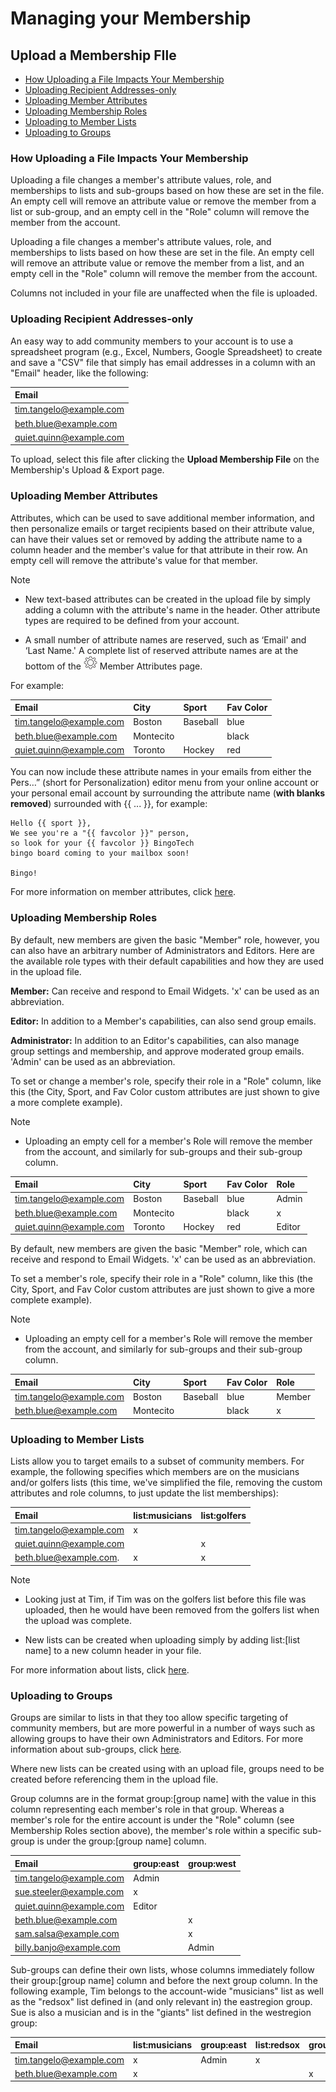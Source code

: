 # Managing your Membership

<span id="gv-2members-12membersAdd"></span>
## Upload a Membership FIle

* [How Uploading a File Impacts Your Membership](/2-members/1_2-membersAdd.md?[LINK-QARGS-DOC]#gv-2members-12membersAdd-impactMem)
* [Uploading Recipient Addresses-only](/2-members/1_2-membersAdd.md?[LINK-QARGS-DOC]#gv-2members-12membersAdd-uploading-recipient-addresses)
* [Uploading Member Attributes](/2-members/1_2-membersAdd.md?[LINK-QARGS-DOC]#gv-2members-12membersAdd-uploading-member-attributes)
* [Uploading Membership Roles](/2-members/1_2-membersAdd.md?[LINK-QARGS-DOC]#gv-2members-12membersAdd-uploading-membership-roles)
* [Uploading to Member Lists](/2-members/1_2-membersAdd.md?[LINK-QARGS-DOC]#gv-2members-12membersAdd-uploading-to-member-lists)
* [Uploading to Groups](/2-members/1_2-membersAdd.md?[LINK-QARGS-DOC]#gv-2members-12membersAdd-uploading-to-groups)


<span id="gv-2members-12membersAdd-impactMem"></span>
### How Uploading a File Impacts Your Membership

<span class="sub g4s">

Uploading a file changes a member's attribute values, role, and memberships to lists and sub-groups based on how these are set in the  file.  An empty cell will remove an attribute value or remove the member from a list or sub-group, and an empty cell in the "Role" column will remove the member from the account.

</span> <!-- sub g4s -->

<span class="free">

Uploading a file changes a member's attribute values, role, and memberships
to lists based on how these are set in the file.  An empty cell will remove an attribute value or
remove the member from a list, and an empty cell in the 
"Role" column will remove the member from the account.

</span> <!-- free -->

Columns not included in your file are unaffected when the file is uploaded.


<span id="gv-2members-12membersAdd-uploading-recipient-addresses"></span>
### Uploading Recipient Addresses-only

An easy way to add community members to your account is to
use a spreadsheet program (e.g., Excel, Numbers, Google Spreadsheet) to
create and save a "CSV" file that simply has email
addresses in a column with an "Email" header, like the following: 

| Email                    |
|:-------------------------|
|tim.tangelo@example.com   |
|beth.blue@example.com     |
|quiet.quinn@example.com   |


To upload, select this file after clicking the **Upload Membership File** on the Membership's Upload & Export
page.


<span id="gv-2members-12membersAdd-uploading-member-attributes"></span>
### Uploading Member Attributes

Attributes, which can be used to save additional member information,
and then personalize emails or target recipients based on their
attribute value, can have their values set or removed by adding the
attribute name to a column header and the member's value for that
attribute in their row. An empty cell will remove the attribute's
value for that member.

Note

* New text-based attributes can be created in the upload file by simply
adding a column with the attribute's name in the header.  Other
attribute types are required to be defined from your account.

* A small number of attribute names are reserved, such as ‘Email' and
‘Last Name.'  A complete list of reserved attribute names are at the
bottom of the <img src="/docimages/transparent-gear-icon.png" height="22"> Member Attributes page.

For example:

| Email                   | City       | Sport      | Fav Color    |
|:------------------------|:-----------|:-----------|:-------------|
|tim.tangelo@example.com  | Boston     | Baseball   | blue         |
|beth.blue@example.com    | Montecito  |            | black        |
|quiet.quinn@example.com  | Toronto    | Hockey     | red          |


You can now include these attribute names in your emails from either the
Pers…” (short for Personalization) editor menu from your online account
or your personal email account by surrounding the attribute name (**with
blanks removed**) surrounded with {{ ... }}, for example:

    Hello {{ sport }},
    We see you're a "{{ favcolor }}" person,
    so look for your {{ favcolor }} BingoTech
    bingo board coming to your mailbox soon!

    Bingo!

For more information on member attributes, click [here](/2-members/4-membersAttributes.md?[LINK-QARGS-DOC]#gv-2members-4membersattributes).


<span id="gv-2members-12membersAdd-uploading-membership-roles"></span>
### Uploading Membership Roles
    
<span class="sub g4s">    
    
By default, new members are given the basic "Member" role, however, you
can also have an arbitrary number of Administrators and Editors.  Here
are the available role types with their default capabilities and how
they are used in the upload file.

**Member:** Can receive and respond to Email Widgets.  'x' can be used as an abbreviation.

**Editor:** In addition to a Member's capabilities, can also send group
emails.

**Administrator:** In addition to an Editor's capabilities, can
also manage group settings and membership, and approve moderated group
emails.  'Admin' can be used as an abbreviation.
 
To set or change a member's role, specify their role in a "Role"
column, like this (the City, Sport, and Fav Color custom attributes are
just shown to give a more complete example).  
 
Note

* Uploading an empty cell for a member's Role will remove the member from
the account, and similarly for sub-groups and their sub-group column.

| Email                   | City      | Sport     | Fav Color | Role  |
|:------------------------|:----------|:----------|:----------|:------|
|tim.tangelo@example.com  | Boston    | Baseball  | blue      | Admin |
|beth.blue@example.com    | Montecito |           | black     |   x   |
|quiet.quinn@example.com  | Toronto   | Hockey    | red       | Editor|

</span> <!-- sub g4s -->

<span class="free">

By default, new members are given the basic "Member" role, which can receive and respond to Email Widgets.  'x' can be used as an abbreviation.
 
To set a member's role, specify their role in a "Role"
column, like this (the City, Sport, and Fav Color custom attributes are
just shown to give a more complete example).  
 
Note

* Uploading an empty cell for a member's Role will remove the member from
the account, and similarly for sub-groups and their sub-group column.

| Email                     | City      | Sport     | Fav Color | Role  |
|:--------------------------|:----------|:----------|:----------|:------|
|tim.tangelo@example.com    | Boston    | Baseball  | blue      | Member|
|beth.blue@example.com      | Montecito |           | black     |   x   |

</span> <!-- free -->


<span id="gv-2members-12membersAdd-uploading-to-member-lists"></span>
### Uploading to Member Lists

Lists allow you to target emails to a subset of
community members. For example, the following specifies
which members are on the musicians and/or golfers
lists (this time, we've simplified the file, removing the custom
attributes and role columns, to just update the list memberships):

| Email                   | list:musicians | list:golfers |
|:------------------------|:---------------|:-------------|
|tim.tangelo@example.com  | x              |              |
|quiet.quinn@example.com  |                | x            |
|beth.blue@example.com.   | x              | x            |


Note
* Looking just at Tim, if Tim was on the golfers list before this file
was uploaded, then he would have been removed from the golfers list
when the upload was complete.

* New lists can be created when uploading simply by adding
list:[list name] to a new column header in your file.

For more information about lists, click [here](/2-members/2-membersList.md?[LINK-QARGS-DOC]#gv-2members-2memberslist).

<span class="sub g4s">


<span id="gv-2members-12membersAdd-uploading-to-groups"></span>
### Uploading to Groups

Groups are similar to lists in that they too allow specific
targeting of community members, but are more powerful in a number
of ways such as allowing groups to have their own Administrators
and Editors.  For more information about sub-groups,
click [here](/2-members/3-membersGroups.md?[LINK-QARGS-DOC]#gv-2members-3membersGroups).

Where new lists can be created using with an upload file, groups need
to be created before referencing them in the upload file.

Group columns are in the format group:[group name] with the
value in this column representing each member's role
in that group.  Whereas a member's role for the entire account is
under the "Role" column (see Membership Roles section
above), the member's role within a specific sub-group is under the
group:[group name] column.

| Email                    | group:east | group:west |
|:-------------------------|:-----------|:-----------|
|tim.tangelo@example.com   |  Admin     |            |
|sue.steeler@example.com   |  x         |            |
|quiet.quinn@example.com   |  Editor    |            |
|beth.blue@example.com     |            | x          |
|sam.salsa@example.com     |            | x          |
|billy.banjo@example.com   |            | Admin      |


Sub-groups can define their own lists, whose columns
immediately follow their group:[group name] column and before the
next group column.  In the following example, Tim belongs to the
account-wide "musicians" list as well as the "redsox" list defined in
(and only relevant in) the eastregion group. Sue is also a musician and
is in the "giants" list defined in the westregion group:

| Email                  | list:musicians | group:east | list:redsox | group:west | list:giants |
|:-----------------------|:---------------|:-----------|:------------|:-----------|:------------|
|tim.tangelo@example.com | x              |  Admin     | x           |            | x           |
|beth.blue@example.com   | x              |            |             | x          | x           |

</span> <!-- sub g4s -->
